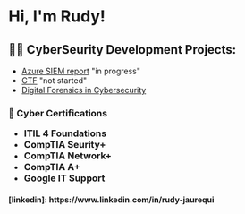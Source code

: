 <h1>Hi, I'm Rudy! 
  
<h2>👨‍💻 CyberSeurity Development Projects:</h2>

- [Azure SIEM report](https://github.com/RudyJaurequi/AzureSIEMReport) "in progress"
- [CTF](https://github.com/RudyJaurequi/CTF) "not started"
- [Digital Forensics in Cybersecurity](https://docs.google.com/document/d/1hbAfzsWSJQyBmY7lN7qWXS8g7XBDTHsQ/edit?usp=drive_link&ouid=105448764735887368188&rtpof=true&sd=true)

<h3> 📃 Cyber Certifications 
 
  - ITIL 4 Foundations
  - CompTIA Seurity+
  - CompTIA Network+
  - CompTIA A+
  - Google IT Support

<h4>[linkedin]: https://www.linkedin.com/in/rudy-jaurequi

<!--
**RudyJaurequi** is a ✨ _special_ ✨ repository because its `README.md` (this file) appears on your GitHub profile.

Here are some ideas to get you started:

- 🔭 I’m currently working on ...
- 🌱 I’m currently learning ...
- 👯 I’m looking to collaborate on ...
- 🤔 I’m looking for help with ...
- 💬 Ask me about ...
- 📫 How to reach me: ...
- 😄 Pronouns: ...
- ⚡ Fun fact: ...
-->
